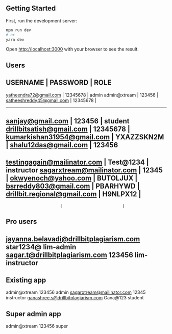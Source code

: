 ## Getting Started

First, run the development server:

```bash
npm run dev
# or
yarn dev
```
Open [http://localhost:3000](http://localhost:3000) with your browser to see the result.

Users
---------------------------------------------------------------------------------
USERNAME                    |     PASSWORD             |       ROLE
---------------------------------------------------------------------------------
yatheendra72@gmail.com      |     12345678             |       admin
admin@xtream                |     123456               | 
satheeshreddy45@gmail.com   |     12345678             | 

---------------------------------------------------------------------------------
sanjay@gmail.com            |     123456               |       student
drillbitsatish@gmail.com    |     12345678             |       
kumarkishan31954@gmail.com  |     YXAZZSKN2M           |
shalu12das@gmail.com        |     123456
---------------------------------------------------------------------------------
testingagain@mailinator.com |     Test@1234            |       instructor
sagarxtream@mailinator.com  |     12345                | 
okwyenoch@yahoo.com         |     BUTOLJUX             |
bsrreddy803@gmail.com       |     PBARHYWD             |
drillbit.regional@gmail.com |     H9NLPX12             |
---------------------------------------------------------------------------------
                            |                          |         
Pro users 
---------------------------------------------------------------------------------
jayanna.belavadi@drillbitplagiarism.com      star1234@                   lim-admin
sagar.t@drillbitplagiarism.com               123456                      lim-instructor
---------------------------------------------------------------------------------

Existing app 
---------------------------------------------------------------------------------
admin@xtream                         123456                        admin
sagarxtream@mailinator.com           12345                         instructor
ganashree.s@drillbitplagiarism.com   Gana@123                      student

Super admin app 
---------------------------------------------------------------------------------
admin@xtream                         123456                        super
